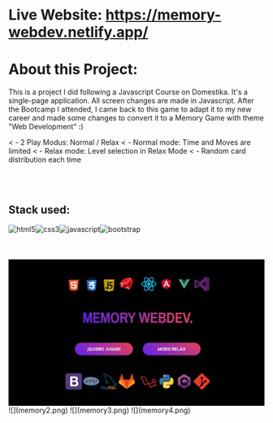 # Live Website:  https://memory-webdev.netlify.app/

# About this Project:

 This is a project I did following a Javascript Course on Domestika. It's a single-page application. All screen changes are made in Javascript. After the Bootcamp I attended, I came back to this game to adapt it to my new career and made some changes to convert it to a Memory Game with theme "Web Development" :)


< - 2 Play Modus: Normal / Relax
< - Normal mode: Time and Moves are limited 
< - Relax mode: Level selection in Relax Mode
< - Random card distribution each time

 
 <br>
 <br>
 
 ## Stack used:
 
<img align="left" alt="html5" src="https://img.shields.io/badge/-HTML-F64A1D?&style=for-the-badge&logo=html5&logoColor=white" />
<img align="left" alt="css3" src="https://img.shields.io/badge/-CSS-2962E9?&style=for-the-badge&logo=css3&logoColor=white" />
<img align="left" alt="javascript" src="https://img.shields.io/badge/-JAVASCRIPT-D89606?&style=for-the-badge&logo=javascript&logoColor=white" />
<img align="left" alt="bootstrap" src="https://img.shields.io/badge/-bootstrap-533C78?&style=for-the-badge&logo=bootstrap&logoColor=white" />

<br>
<br>
<br>
<br>


<img align="center" src="memory1.png"/>
![](memory2.png)
![](memory3.png)
![](memory4.png)
